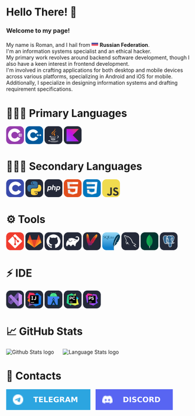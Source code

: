 <h1>Hello There! 👋</h1>

<h3>Welcome to my page!</h3>

<p>
  My name is Roman, and I hail from <img src="./Icons/RussianFlag.png" width="18"/> <b>Russian Federation</b>.
  <br/>I'm an information systems specialist and an ethical hacker.
  <br/>My primary work revolves around backend software development, though I also have a keen interest in frontend development.
  <br/>I'm involved in crafting applications for both desktop and mobile devices across various platforms, specializing in Android and iOS for mobile.
  <br/>Additionally, I specialize in designing information systems and drafting requirement specifications.
</p>

<h1>👩🏻‍💻 Primary Languages</h1>
<p>
  <a href="https://learn.microsoft.com/ru-ru/dotnet/csharp/"><img src="./Icons/CS.svg" width="48"/></a>
  <a href="https://learn.microsoft.com/ru-ru/cpp/cpp/?view=msvc-170"><img src="./Icons/CPP.svg" width="48"/></a>
  <a href="https://www.java.com/en/"><img src="./Icons/Java.svg" width="48"/></a>
  <a href="https://kotlinlang.org/"><img src="./Icons/Kotlin.svg" width="48"/></a>
</p>

<h1>👩🏻‍💻 Secondary Languages</h1>
<p>
  <a href="https://learn.microsoft.com/ru-ru/cpp/c-language/?view=msvc-170"><img src="./Icons/C.svg" width="48"/></a>
  <a href="https://www.python.org/"><img src="./Icons/Python.svg" width="48"/></a>
  <a href="https://www.php.net/"><img src="./Icons/PHP.svg" width="48"/></a>
  <a href="https://developer.mozilla.org/ru/docs/Learn/Getting_started_with_the_web/HTML_basics"><img src="./Icons/HTML.svg" width="48"/></a>
  <a href="https://developer.mozilla.org/ru/docs/Learn/Getting_started_with_the_web/CSS_basics"><img src="./Icons/CSS.svg" width="48"/></a>
  <a href="https://developer.mozilla.org/en-US/docs/Web/JavaScript"><img src="./Icons/JavaScript.svg" width="48"/></a>
</p>

<h1>⚙️ Tools</h1>
<p>
  <a href="https://git-scm.com/"><img src="./Icons/Git.svg" width="48"/></a>
  <a href="https://about.gitlab.com/"><img src="./Icons/GitLab.svg" width="48"/></a>
  <a href="https://github.com/"><img src="./Icons/GitHub.svg" width="48"/></a>
  <a href="https://gradle.org/"><img src="./Icons/Gradle.svg" width="48"/></a>
  <a href="https://maven.apache.org/"><img src="./Icons/Maven.svg" width="48"/></a>
  <a href="https://www.sqlite.org/"><img src="./Icons/SQLite.svg" width="48"/></a>
  <a href="https://www.mysql.com/"><img src="./Icons/MySQL.svg" width="48"/></a>
  <a href="https://www.mongodb.com/"><img src="./Icons/MongoDB.svg" width="48"/></a>
  <a href="https://www.postgresql.org/"><img src="./Icons/PostgreSQL.svg" width="48"/></a>
</p>

<h1>⚡ IDE</h1>
<p>
  <a href="https://visualstudio.microsoft.com/downloads/"><img src="./Icons/VisualStudio.svg" width="48"/></a>
  <a href="https://www.jetbrains.com/ru-ru/idea/"><img src="./Icons/Idea.svg" width="48"/></a>
  <a href="https://developer.android.com/studio"><img src="./Icons/AndroidStudio.svg" width="48"/></a>
  <a href="https://www.jetbrains.com/pycharm/"><img src="./Icons/PyCharm.svg" width="48"/></a>
  <a href="https://www.jetbrains.com/phpstorm/"><img src="./Icons/PhpStorm.svg" width="48"/></a>
</p>

<h1>📈 GitHub Stats</h1>
<p>
  <img src="https://github-readme-stats.vercel.app/api?username=Kise1ev&show_icons=true&theme=dark" alt="Github Stats logo" style="margin-right: 20px;"/>
  <img src="https://github-readme-stats.vercel.app/api/top-langs/?username=Kise1ev&layout=compact&theme=dark" alt="Language Stats logo"/>
</p>

<h1>💬 Contacts</h1>
<p>
    <a href="https://t.me/kisxlka"><img src="./Icons/Telegram-Square.svg" style="margin-right: 10px;"/></a>
    <a href="https://discordapp.com/users/1013231151177023559"><img src="./Icons/Discord-Square.svg" style="margin-right: 10px;"/></a>
</p>
